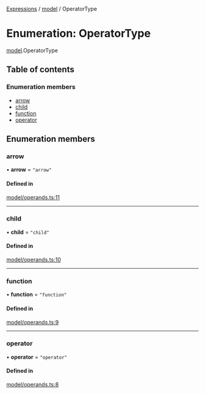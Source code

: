 [Expressions](../README.md) / [model](../modules/model.md) / OperatorType

# Enumeration: OperatorType

[model](../modules/model.md).OperatorType

## Table of contents

### Enumeration members

- [arrow](model.OperatorType.md#arrow)
- [child](model.OperatorType.md#child)
- [function](model.OperatorType.md#function)
- [operator](model.OperatorType.md#operator)

## Enumeration members

### arrow

• **arrow** = `"arrow"`

#### Defined in

[model/operands.ts:11](https://github.com/FlavioLionelRita/js-expressions/blob/1a6363c/src/lib/model/operands.ts#L11)

___

### child

• **child** = `"child"`

#### Defined in

[model/operands.ts:10](https://github.com/FlavioLionelRita/js-expressions/blob/1a6363c/src/lib/model/operands.ts#L10)

___

### function

• **function** = `"function"`

#### Defined in

[model/operands.ts:9](https://github.com/FlavioLionelRita/js-expressions/blob/1a6363c/src/lib/model/operands.ts#L9)

___

### operator

• **operator** = `"operator"`

#### Defined in

[model/operands.ts:8](https://github.com/FlavioLionelRita/js-expressions/blob/1a6363c/src/lib/model/operands.ts#L8)

